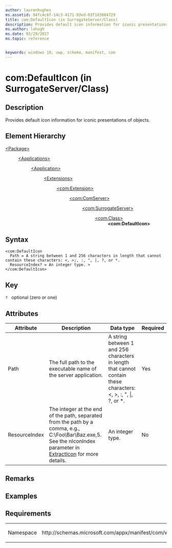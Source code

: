 ```yaml
---
author: laurenhughes
ms.assetid: 94fc4c6f-14c3-4171-93ed-03f1d3084729
title: com:DefaultIcon (in SurrogateServer/Class)
description: Provides default icon information for iconic presentations of objects.
ms.author: lahugh
ms.date: 03/29/2017
ms.topic: reference


keywords: windows 10, uwp, schema, manifest, com
---
```



# com:DefaultIcon (in SurrogateServer/Class)

## Description
Provides default icon information for iconic presentations of objects.

## Element Hierarchy
<dl>
<dt><a href="element-package.md">&lt;Package&gt;</a></dt>
<dd>
<dl>
<dt><a href="element-applications.md">&lt;Applications&gt;</a></dt>
<dd>
<dl>
<dt><a href="element-application.md">&lt;Application&gt;</a></dt>
<dd>
<dl>
<dt><a href="element-1-extensions.md">&lt;Extensions&gt;</a></dt>
<dd>
<dl>
<dt><a href="element-com-extension.md">&lt;com:Extension&gt;</a></dt>
<dd>
<dl>
<dt><a href="element-com-comserver.md">&lt;com:ComServer&gt;</a></dt>
<dd>
<dl>
<dt><a href="element-com-surrogateserver.md">&lt;com:SurrogateServer&gt;</a></dt>
<dd>
<dl>
<dt><a href="element-com-surrogateserver-class.md">&lt;com:Class&gt;</a></dt>
<dd><b>&lt;com:DefaultIcon&gt;</b></dd>
</dl>
</dd>
</dl>
</dd>
</dl>
</dd>
</dl>
</dd>
</dl>
</dd>
</dl>
</dd>
</dl>
</dd>
</dl>


## Syntax
```syntax
<com:DefaultIcon
  Path = A string between 1 and 256 characters in length that cannot contain these characters: <, >;, :, ", |, ?, or *.
  ResourceIndex? = An integer type. >
</com:DefaultIcon>
```

## Key
`?`    optional (zero or one)

## Attributes

| Attribute | Description | Data type | Required |
|-----------|-------------|-----------|----------|
| Path | The full path to the executable name of the server application. | A string between 1 and 256 characters in length that cannot contain these characters: <, >, :, ", &#124;, ?, or *. | Yes |
| ResourceIndex | The integer at the end of the path, separated from the path by a comma, e.g., C:\Foo\Bar\Baz.exe,5. See the nIconIndex parameter in [ExtractIcon](https://msdn.microsoft.com/library/windows/desktop/ms648068.aspx) for more details. | An integer type. | No |

## Remarks

## Examples

## Requirements
<table>
<colgroup>
<col width="50%" />
<col width="50%" />
</colgroup>
<tbody>
<tr class="odd">
<td><p>Namespace</p></td>
<td><p>http://schemas.microsoft.com/appx/manifest/com/windows10</p></td>
</tr>
</tbody>
</table>